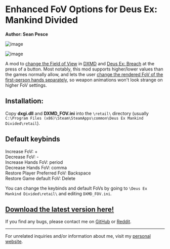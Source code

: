 # Enhanced FoV Options for Deus Ex: Mankind Divided  
**Author: Sean Pesce**  
  
![image](https://thumbs.gfycat.com/FavorableThoseEagle-size_restricted.gif)  

![image](https://thumbs.gfycat.com/EqualDeliriousGyrfalcon-size_restricted.gif)

A mod to [change the Field of View](https://www.youtube.com/watch?v=qWjd7HO216A) in [DXMD](http://store.steampowered.com/app/337000) and [Deus Ex: Breach](http://store.steampowered.com/app/555450) at the press of a button. Most notably, this mod supports higher/lower values than the games normally allow, and lets the user [change the rendered FoV of the first-person hands separately](https://gfycat.com/EqualDeliriousGyrfalcon), so weapon animations won't look strange on higher FoV settings.  

## Installation:  
Copy **dxgi.dll** and **DXMD_FOV.ini** into the `\retail\` directory (usually `C:\Program Files (x86)\Steam\SteamApps\common\Deus Ex Mankind Divided\retail`).  


## Default keybinds  
Increase FoV: +  
Decrease FoV: -  
Increase Hands FoV: period  
Decrease Hands FoV: comma  
Restore Player Preferred FoV: Backspace  
Restore Game default FoV: Delete  
  
You can change the keybinds and default FoVs by going to `\Deus Ex Mankind Divided\retail\` and editing `DXMD_FOV.ini`.  

## **[Download the latest version here!](https://github.com/SeanPesce/DXMD-FoV-Changer/releases)**  


If you find any bugs, please contact me on [GitHub](https://github.com/SeanPesce/DXMD-FoV-Changer/issues/new) or [Reddit](https://www.reddit.com/u/SeanPesce).  

---------------------------------------------

For unrelated inquiries and/or information about me, visit my [personal website](https://SeanPesce.github.io).  

